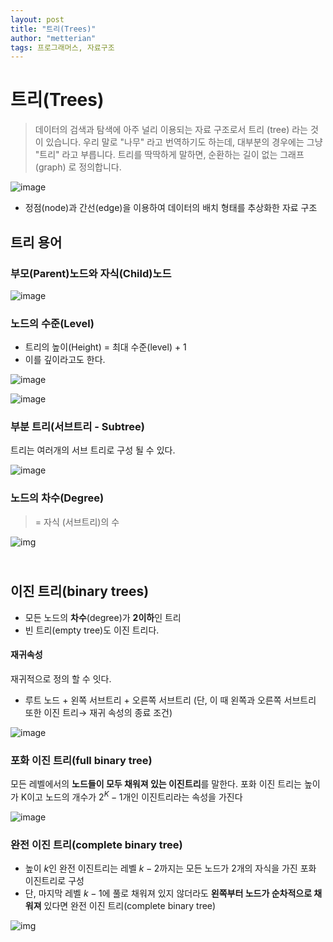 ```yaml
---
layout: post
title: "트리(Trees)"
author: "metterian"
tags: 프로그래머스, 자료구조
---
```

# 트리(Trees)

> 데이터의 검색과 탐색에 아주 널리 이용되는 자료 구조로서 트리 (tree) 라는 것이 있습니다. 우리 말로 "나무" 라고 번역하기도 하는데, 대부분의 경우에는 그냥 "트리" 라고 부릅니다. 트리를 딱딱하게 말하면, 순환하는 길이 없는 그래프 (graph) 로 정의합니다.

![image](https://media.vlpt.us/images/inyong_pang/post/7668b115-90ed-46c7-8b41-fe17fa1bc99f/image.png)

- 정점(node)과 간선(edge)을 이용하여 데이터의 배치 형태를 추상화한 자료 구조



## 트리 용어

### 부모(Parent)노드와 자식(Child)노드

![image](https://media.vlpt.us/images/inyong_pang/post/0b001f7e-7197-4185-a4c3-82333a0356ea/image.png)

### 노드의 수준(Level)

- 트리의 높이(Height) = 최대 수준(level) + 1 
- 이를 깊이라고도 한다.

![image](https://media.vlpt.us/images/inyong_pang/post/af050cb5-d25f-499a-b53c-043e2abd4112/image.png)

![image](https://media.vlpt.us/images/inyong_pang/post/5d74694c-c5d8-4577-bc17-1c119984293f/image.png)

### 부분 트리(서브트리 - Subtree)

트리는 여러개의 서브 트리로 구성 될 수 있다.

![image](https://media.vlpt.us/images/inyong_pang/post/aec4f657-4e14-4da7-aebb-26b75e9f557b/image.png)



### 노드의 차수(Degree)

> = 자식 (서브트리)의 수

![img](https://media.vlpt.us/images/inyong_pang/post/513d3250-3a6d-4f0c-8868-bb842c407115/image.png)





## </br>이진 트리(binary trees)

- 모든 노드의 **차수**(degree)가 **2이하**인 트리
- 빈 트리(empty tree)도 이진 트리다.

#### **재귀속성**

재귀적으로 정의 할 수 잇다.

- 루트 노드 + 왼쪽 서브트리 + 오른쪽 서브트리
  (단, 이 때 왼쪽과 오른쪽 서브트리 또한 이진 트리→ 재귀 속성의 종료 조건)

![image](https://media.vlpt.us/images/inyong_pang/post/a1de5ec8-bfd6-4973-9a8e-3643963a60cf/image.png)

### 포화 이진 트리(full binary tree)

모든 레벨에서의 **노드들이 모두 채워져 있는 이진트리**를 말한다. 포화 이진 트리는 높이가 K이고 노드의 개수가 $2^K -1$개인 이진트리라는 속성을 가진다

![image](https://media.vlpt.us/images/inyong_pang/post/482b84ab-f576-4c2e-b889-6cb57856cf76/image.png)

### 완전 이진 트리(complete binary tree)

- 높이 $k$인 완전 이진트리는 레벨 $k-2$까지는 모든 노드가 2개의 자식을 가진 포화 이진트리로 구성
- 단, 마지막 레벨 $k-1$에 풀로 채워져 있지 않더라도 **왼쪽부터 노드가 순차적으로 채워져** 있다면
  완전 이진 트리(complete binary tree)

![img](https://media.vlpt.us/images/inyong_pang/post/06133890-a5c6-4516-8567-06a965822b12/image.png)